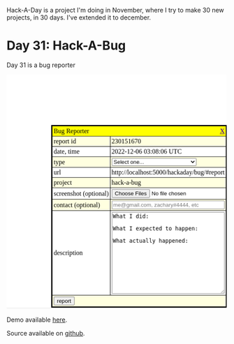 Hack-A-Day is a project I'm doing in November, where I try to make 30 new projects, in 30 days. I've extended it to december.

# Day 31: Hack-A-Bug

Day 31 is a bug reporter

[![Screenshot](screenshot.png)](https://tilde.za3k.com/hackaday/bug)

Demo available [here](https://tilde.za3k.com/hackaday/bug).

Source available on [github](https://github.com/za3k/day31_bug).
